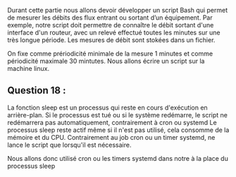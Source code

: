 Durant cette partie nous allons devoir développer un script Bash qui permet de mesurer les débits des flux entrant ou sortant d’un équipement. 
Par exemple, notre script doit permettre de connaître le débit sortant d'une interface d'un routeur, avec un relevé effectué toutes les minutes sur une très longue période.
Les mesures de débit sont stokées dans un fichier.

On fixe comme prériodicité minimale de la mesure 1 minutes et comme périodicité maximale 30 mintutes.
Nous allons écrire un script sur la machine linux.

## Question 18 : 
La fonction sleep est un processus qui reste en cours d'exécution en arrière-plan. Si le processus est tué ou si le système redémarre, le script ne redémarrera pas automatiquement, contrairement à cron ou systemd
Le processus sleep reste actif même si il n'est pas utilisé, cela consomme de la mémoire et du CPU. Contrairement au job cron ou un timer systemd, ne lance le script que lorsqu'il est nécessaire.

Nous allons donc utilisé cron ou les timers systemd dans notre à la place du processus sleep

